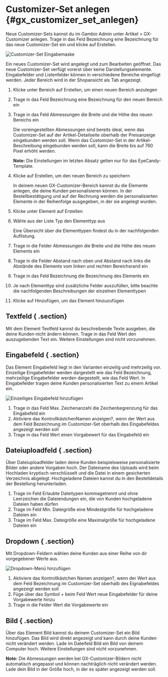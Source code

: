 # Customizer-Set anlegen {#gx_customizer_set_anlegen}

Neue Customizer-Sets kannst du im Gambio Admin unter Artikel \> GX-Customizer anlegen. Trage in das Feld Bezeichnung eine Bezeichnung für das neue Customizer-Set ein und klicke auf Erstellen.

![](Bilder/Abb092_CustomizerSetEingabemaske.PNG "Customizer-Set Eingabemaske")

Ein neues Customizer-Set wird angelegt und zum Bearbeiten geöffnet. Das neue Customizer-Set verfügt vorerst über keine Darstellungselemente. Eingabefelder und Listenfelder können in verschiedene Bereiche eingefügt werden. Jeder Bereich wird in der Shopansicht als Tab angezeigt.

1.  Klicke unter Bereich auf Erstellen, um einen neuen Bereich anzulegen
2.  Trage in das Feld Bezeichnung eine Bezeichnung für den neuen Bereich ein
3.  Trage in das Feld Abmessungen die Breite und die Höhe des neuen Bereichs ein

    Die voreingestellten Abmessungen sind bereits ideal, wenn das Customizer-Set auf der Artikel-Detailseite oberhalb der Preisanzeige eingebunden werden soll. Wenn das Customizer-Set in der Artikel-Beschreibung eingebunden werden soll, kann die Breite bis auf 760 Pixel erhöht werden.

    **Note:** Die Einstellungen im letzten Absatz gelten nur für das EyeCandy-Template.

4.  Klicke auf Erstellen, um den neuen Bereich zu speichern

    In deinem neuen GX-Customizer-Bereich kannst du die Elemente anlegen, die deine Kunden personalisieren können. In der Bestellbestätigung und auf der Rechnung werden die personalisierten Elemente in der Reihenfolge ausgegeben, in der sie angelegt wurden.

5.  Klicke unter Element auf Erstellen
6.  Wähle aus der Liste Typ den Elementtyp aus

    Eine Übersicht über die Elementtypen findest du in der nachfolgenden Auflistung.

7.  Trage in die Felder Abmessungen die Breite und die Höhe des neuen Elements ein
8.  Trage in die Felder Abstand nach oben und Abstand nach links die Abstände des Elements vom linken und rechten Bereichsrand ein
9.  Trage in das Feld Bezeichnung die Bezeichnung des Elements ein
10. Je nach Elementtyp sind zusätzliche Felder auszufüllen, bitte beachte die nachfolgenden Beschreibungen der einzelnen Elementtypen
11. Klicke auf Hinzufügen, um das Element hinzuzufügen

## Textfeld { .section}

Mit dem Element Textfeld kannst du beschreibende Texte ausgeben, die deine Kunden nicht ändern können. Trage in das Feld Wert den auszugebenden Text ein. Weitere Einstellungen sind nicht vorzunehmen.

## Eingabefeld { .section}

Das Element Eingabefeld liegt in den Varianten einzeilig und mehrzeilig vor. Einzeilige Eingabefelder werden dargestellt wie das Feld Bezeichnung, mehrzeilige Eingabefelder werden dargestellt, wie das Feld Wert. In Eingabefelder tragen deine Kunden personalisierten Text zu einem Artikel ein.

![](Bilder/Abb093_EinzeiligesEingabefeldHinzufuegen.PNG "Einzeiliges Eingabefeld hinzufügen")

1.  Trage in das Feld Max. Zeichenanzahl die Zeichenbegrenzung für das Eingabefeld ein
2.  Aktiviere das KontrollkästchenNamen anzeigen?, wenn der Wert aus dem Feld Bezeichnung im Customizer-Set oberhalb des Eingabefeldes angezeigt werden soll
3.  Trage in das Feld Wert einen Vorgabewert für das Eingabefeld ein

## Dateiuploadfeld { .section}

Über Dateiuploadfelder laden deine Kunden beispielsweise personalisierte Bilder oder andere Vorgaben hoch. Der Dateiname des Uploads wird beim Hochladen kryptisch verschlüsselt und die Datei in einem gesicherten Verzeichnis abgelegt. Hochgeladene Dateien kannst du in den Bestelldetails der Bestellung herunterladen.

1.  Trage im Feld Erlaubte Dateitypen kommagetrennt und ohne Leerzeichen die Dateiendungen ein, die von Kunden hochgeladene Dateien haben dürfen
2.  Trage im Feld Min. Dateigröße eine Mindestgröße für hochgeladene Dateien ein
3.  Trage im Feld Max. Dateigröße eine Maximalgröße für hochgeladene Dateien ein

## Dropdown { .section}

Mit Dropdown-Feldern wählen deine Kunden aus einer Reihe von dir vorgegebener Werte aus.

![](Bilder/Abb094_DropdownMenueHinzufuegen.PNG "Dropdown-Menü hinzufügen")

1.  Aktiviere das Kontrollkästchen Namen anzeigen?, wenn der Wert aus dem Feld Bezeichnung im Customizer-Set oberhalb des Eignabefeldes angezeigt werden soll
2.  Füge über das Symbol + beim Feld Wert neue Eingabefelder für deine Vorgabewerte hinzu
3.  Trage in die Felder Wert die Vorgabewerte ein

## Bild { .section}

Über das Element Bild kannst du deinem Customizer-Set ein Bild hinzufügen. Das Bild wird direkt angezeigt und kann durch deine Kunden nicht verändert werden. Lade im Dateifeld Bild ein Bild von deinem Computer hoch. Weitere Einstellungen sind nicht vorzunehmen.

**Note:** Die Abmessungen werden bei GX-Customizer-Bildern nicht automatisch angepasst und können nachträglich nicht verändert werden. Lade dein Bild in der Größe hoch, in der es später angezeigt werden soll.



